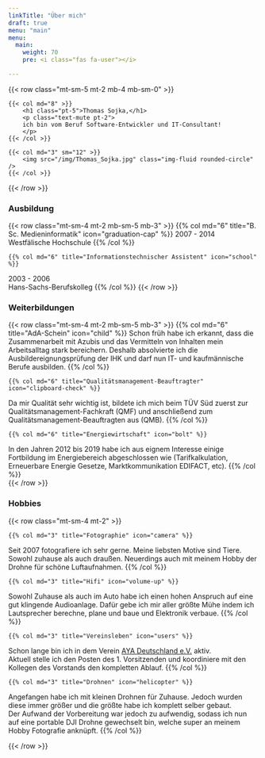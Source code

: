 ```yaml
---
linkTitle: "Über mich"
draft: true
menu: "main"
menu:
  main:
    weight: 70
    pre: <i class="fas fa-user"></i>

---
```

{{< row class="mt-sm-5 mt-2 mb-4 mb-sm-0" >}}

    {{< col md="8" >}}
        <h1 class="pt-5">Thomas Sojka,</h1>
        <p class="text-mute pt-2">
        ich bin vom Beruf Software-Entwickler und IT-Consultant!
        </p>
    {{< /col >}}

    {{< col md="3" sm="12" >}}
        <img src="/img/Thomas_Sojka.jpg" class="img-fluid rounded-circle" />
    {{< /col >}}

   
{{< /row >}}

### Ausbildung
{{< row class="mt-sm-4 mt-2 mb-sm-5 mb-3" >}}
    {{% col md="6" title="B. Sc. Medieninformatik" icon="graduation-cap" %}}
2007 - 2014  
Westfälische Hochschule
    {{% /col %}}

    {{% col md="6" title="Informationstechnischer Assistent" icon="school" %}}
2003 - 2006  
Hans-Sachs-Berufskolleg
    {{% /col %}}
{{< /row >}}

### Weiterbildungen

{{< row class="mt-sm-4 mt-2 mb-sm-5 mb-3" >}}
    {{% col md="6" title="AdA-Schein" icon="child" %}} 
Schon früh habe ich erkannt, dass die Zusammenarbeit mit Azubis und das Vermitteln von Inhalten mein Arbeitsalltag stark bereichern. Deshalb absolvierte ich die Ausbildereignungsprüfung der IHK und darf nun IT- und kaufmännische Berufe ausbilden.
    {{% /col %}}

    {{% col md="6" title="Qualitätsmanagement-Beauftragter" icon="clipboard-check" %}} 
Da mir Qualität sehr wichtig ist, bildete ich mich beim TÜV Süd zuerst zur Qualitätsmanagement-Fachkraft (QMF) und anschließend zum Qualitätsmanagement-Beauftragten aus (QMB). 
    {{% /col %}}
	
    {{% col md="6" title="Energiewirtschaft" icon="bolt" %}}
In den Jahren 2012 bis 2019 habe ich aus eignem Interesse  einige Fortbildung im Energiebereich abgeschlossen wie (Tarifkalkulation, Erneuerbare Energie Gesetze, Marktkommunikation EDIFACT, etc).
    {{% /col %}}	
{{< /row >}}

### Hobbies

{{< row class="mt-sm-4 mt-2" >}}

    {{% col md="3" title="Fotographie" icon="camera" %}}
Seit 2007 fotografiere ich sehr gerne. Meine liebsten Motive sind Tiere. Sowohl zuhause als auch draußen. Neuerdings auch mit meinem Hobby der Drohne für schöne Luftaufnahmen.
    {{% /col %}}

    {{% col md="3" title="Hifi" icon="volume-up" %}}
Sowohl Zuhause als auch im Auto habe ich einen hohen Anspruch auf eine gut klingende Audioanlage. Dafür gebe ich mir aller größte Mühe indem ich Lautsprecher berechne, plane und baue und Elektronik verbaue.
    {{% /col %}}

    {{% col md="3" title="Vereinsleben" icon="users" %}}
Schon lange bin ich in dem Verein [AYA Deutschland e.V.](https://ayasound.org) aktiv.  
Aktuell stelle ich den Posten des 1. Vorsitzenden und koordiniere mit den Kollegen des Vorstands den kompletten Ablauf.
    {{% /col %}}
    
    {{% col md="3" title="Drohnen" icon="helicopter" %}}
Angefangen habe ich mit kleinen Drohnen für Zuhause. Jedoch wurden diese immer größer und die größte habe ich komplett selber gebaut.  
Der Aufwand der Vorbereitung war jedoch zu aufwendig, sodass ich nun auf eine portable DJI Drohne gewechselt bin, welche super an meinem Hobby Fotografie anknüpft.
    {{% /col %}}

{{< /row >}}
